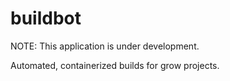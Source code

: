 # buildbot

NOTE: This application is under development.

Automated, containerized builds for grow projects.
